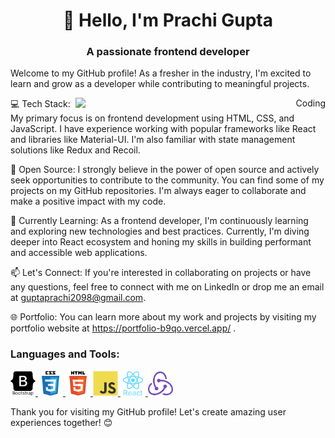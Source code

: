 <h1 align="center">👋 Hello, I'm Prachi Gupta</h1>
<h3 align="center">A passionate frontend developer</h3>

Welcome to my GitHub profile! As a fresher in the industry, I'm excited to learn and grow as a developer while contributing to meaningful projects.

<p align="right">
  <img align="right" alt="Coding" width="400" src="https://res.cloudinary.com/practicaldev/image/fetch/s--O0u1bNHs--/c_limit%2Cf_auto%2Cfl_progressive%2Cq_66%2Cw_880/https://miro.medium.com/max/1400/0%2APXf5ge7QCN9Ga_CL.gif" alt="Image" />
</p>

💻 Tech Stack: My primary focus is on frontend development using HTML, CSS, and JavaScript. I have experience working with popular frameworks like React and libraries like Material-UI. I'm also familiar with state management solutions like Redux and Recoil.

🌟 Open Source: I strongly believe in the power of open source and actively seek opportunities to contribute to the community. You can find some of my projects on my GitHub repositories. I'm always eager to collaborate and make a positive impact with my code.

🔭 Currently Learning: As a frontend developer, I'm continuously learning and exploring new technologies and best practices. Currently, I'm diving deeper into React ecosystem and honing my skills in building performant and accessible web applications.

📫 Let's Connect: If you're interested in collaborating on projects or have any questions, feel free to connect with me on LinkedIn or drop me an email at guptaprachi2098@gmail.com.

🌐 Portfolio: You can learn more about my work and projects by visiting my portfolio website at https://portfolio-b9qo.vercel.app/ .

<h3 align="left">Languages and Tools:</h3>
<p align="left"> <a href="https://getbootstrap.com" target="_blank" rel="noreferrer"> <img src="https://raw.githubusercontent.com/devicons/devicon/master/icons/bootstrap/bootstrap-plain-wordmark.svg" alt="bootstrap" width="40" height="40"/> </a> <a href="https://www.w3schools.com/css/" target="_blank" rel="noreferrer"> <img src="https://raw.githubusercontent.com/devicons/devicon/master/icons/css3/css3-original-wordmark.svg" alt="css3" width="40" height="40"/> </a> <a href="https://www.w3.org/html/" target="_blank" rel="noreferrer"> <img src="https://raw.githubusercontent.com/devicons/devicon/master/icons/html5/html5-original-wordmark.svg" alt="html5" width="40" height="40"/> </a> <a href="https://developer.mozilla.org/en-US/docs/Web/JavaScript" target="_blank" rel="noreferrer"> <img src="https://raw.githubusercontent.com/devicons/devicon/master/icons/javascript/javascript-original.svg" alt="javascript" width="40" height="40"/> </a> <a href="https://reactjs.org/" target="_blank" rel="noreferrer"> <img src="https://raw.githubusercontent.com/devicons/devicon/master/icons/react/react-original-wordmark.svg" alt="react" width="40" height="40"/> </a> <a href="https://redux.js.org" target="_blank" rel="noreferrer"> <img src="https://raw.githubusercontent.com/devicons/devicon/master/icons/redux/redux-original.svg" alt="redux" width="40" height="40"/> </a> </p>

Thank you for visiting my GitHub profile! Let's create amazing user experiences together! 😊
